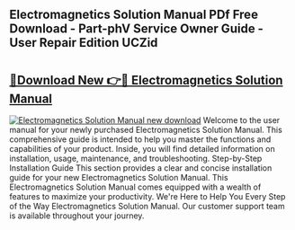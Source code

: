 ## Electromagnetics Solution Manual PDf Free Download - Part-phV Service Owner Guide - User Repair Edition UCZid

# <h2><a href="http://bc58412.oget.top/?id=Electromagnetics+Solution+Manual">🔗Download New 👉🔴 Electromagnetics Solution Manual</a></h2>

[![Electromagnetics Solution Manual new download](https://i.imgur.com/5g1atiW.png)](http://bc58412.oget.top/?id=Electromagnetics+Solution+Manual)
Welcome to the user manual for your newly purchased Electromagnetics Solution Manual. This comprehensive guide is intended to help you master the functions and capabilities of your product. Inside, you will find detailed information on installation, usage, maintenance, and troubleshooting. Step-by-Step Installation Guide This section provides a clear and concise installation guide for your new Electromagnetics Solution Manual. This Electromagnetics Solution Manual comes equipped with a wealth of features to maximize your productivity. We're Here to Help You Every Step of the Way Electromagnetics Solution Manual. Our customer support team is available throughout your journey.
